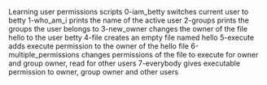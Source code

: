 Learning user permissions scripts
0-iam_betty switches current user to betty
1-who_am_i prints the name of the active user
2-groups prints the groups the user belongs to
3-new_owner changes the owner of the file hello to the user betty
4-file creates an empty file named hello
5-execute adds execute permission to the owner of the hello file
6-multiple_permissions changes permissions of the file to execute for owner and group owner, read for other users
7-everybody gives executable permission to owner, group owner and other users
